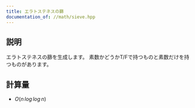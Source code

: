 ```yaml
---
title: エラトステネスの篩
documentation_of: //math/sieve.hpp
---
```


## 説明
エラトステネスの篩を生成します。
素数かどうかT/Fで持つものと素数だけを持つものがあります。

## 計算量
* $O(n\,log\,log\,n)$

